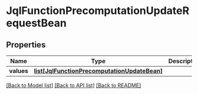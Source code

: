 # JqlFunctionPrecomputationUpdateRequestBean

## Properties
Name | Type | Description | Notes
------------ | ------------- | ------------- | -------------
**values** | [**list[JqlFunctionPrecomputationUpdateBean]**](JqlFunctionPrecomputationUpdateBean.md) |  | [optional] 

[[Back to Model list]](../README.md#documentation-for-models) [[Back to API list]](../README.md#documentation-for-api-endpoints) [[Back to README]](../README.md)

